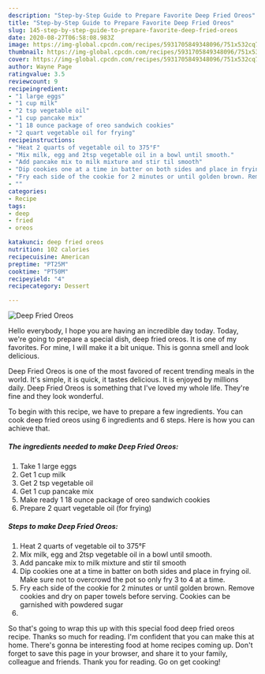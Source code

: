 ```yaml
---
description: "Step-by-Step Guide to Prepare Favorite Deep Fried Oreos"
title: "Step-by-Step Guide to Prepare Favorite Deep Fried Oreos"
slug: 145-step-by-step-guide-to-prepare-favorite-deep-fried-oreos
date: 2020-08-27T06:58:08.983Z
image: https://img-global.cpcdn.com/recipes/5931705849348096/751x532cq70/deep-fried-oreos-recipe-main-photo.jpg
thumbnail: https://img-global.cpcdn.com/recipes/5931705849348096/751x532cq70/deep-fried-oreos-recipe-main-photo.jpg
cover: https://img-global.cpcdn.com/recipes/5931705849348096/751x532cq70/deep-fried-oreos-recipe-main-photo.jpg
author: Wayne Page
ratingvalue: 3.5
reviewcount: 9
recipeingredient:
- "1 large eggs"
- "1 cup milk"
- "2 tsp vegetable oil"
- "1 cup pancake mix"
- "1 18 ounce package of oreo sandwich cookies"
- "2 quart vegetable oil for frying"
recipeinstructions:
- "Heat 2 quarts of vegetable oil to 375°F"
- "Mix milk, egg and 2tsp vegetable oil in a bowl until smooth."
- "Add pancake mix to milk mixture and stir til smooth"
- "Dip cookies one at a time in batter on both sides and place in frying oil. Make sure not to overcrowd the pot so only fry 3 to 4 at a time."
- "Fry each side of the cookie for 2 minutes or until golden brown. Remove cookies and dry on paper towels before serving. Cookies can be garnished with powdered sugar"
- ""
categories:
- Recipe
tags:
- deep
- fried
- oreos

katakunci: deep fried oreos 
nutrition: 102 calories
recipecuisine: American
preptime: "PT25M"
cooktime: "PT50M"
recipeyield: "4"
recipecategory: Dessert

---
```



![Deep Fried Oreos](https://img-global.cpcdn.com/recipes/5931705849348096/751x532cq70/deep-fried-oreos-recipe-main-photo.jpg)

Hello everybody, I hope you are having an incredible day today. Today, we're going to prepare a special dish, deep fried oreos. It is one of my favorites. For mine, I will make it a bit unique. This is gonna smell and look delicious.

Deep Fried Oreos is one of the most favored of recent trending meals in the world. It's simple, it is quick, it tastes delicious. It is enjoyed by millions daily. Deep Fried Oreos is something that I've loved my whole life. They're fine and they look wonderful.




To begin with this recipe, we have to prepare a few ingredients. You can cook deep fried oreos using 6 ingredients and 6 steps. Here is how you can achieve that.

<!--inarticleads1-->

##### The ingredients needed to make Deep Fried Oreos:

1. Take 1 large eggs
1. Get 1 cup milk
1. Get 2 tsp vegetable oil
1. Get 1 cup pancake mix
1. Make ready 1 18 ounce package of oreo sandwich cookies
1. Prepare 2 quart vegetable oil (for frying)




<!--inarticleads2-->

##### Steps to make Deep Fried Oreos:

1. Heat 2 quarts of vegetable oil to 375°F
1. Mix milk, egg and 2tsp vegetable oil in a bowl until smooth.
1. Add pancake mix to milk mixture and stir til smooth
1. Dip cookies one at a time in batter on both sides and place in frying oil. Make sure not to overcrowd the pot so only fry 3 to 4 at a time.
1. Fry each side of the cookie for 2 minutes or until golden brown. Remove cookies and dry on paper towels before serving. Cookies can be garnished with powdered sugar
1. 




So that's going to wrap this up with this special food deep fried oreos recipe. Thanks so much for reading. I'm confident that you can make this at home. There's gonna be interesting food at home recipes coming up. Don't forget to save this page in your browser, and share it to your family, colleague and friends. Thank you for reading. Go on get cooking!
